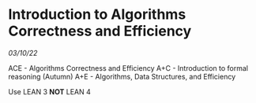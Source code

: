 # Introduction to Algorithms Correctness and Efficiency
_03/10/22_

ACE - Algorithms Correctness and Efficiency
A+C - Introduction to formal reasoning (Autumn)
A+E - Algorithms, Data Structures, and Efficiency

Use LEAN 3 **NOT** LEAN 4


